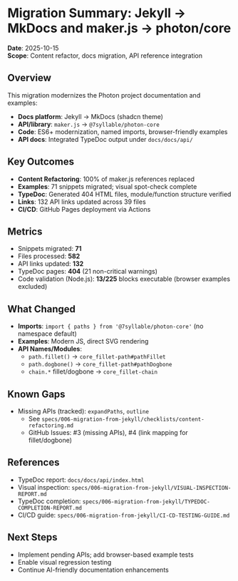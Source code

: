 # Migration Summary: Jekyll → MkDocs and maker.js → photon/core

**Date**: 2025-10-15  
**Scope**: Content refactor, docs migration, API reference integration

## Overview

This migration modernizes the Photon project documentation and examples:

- **Docs platform**: Jekyll → MkDocs (shadcn theme)
- **API/library**: `maker.js` → `@7syllable/photon-core`
- **Code**: ES6+ modernization, named imports, browser-friendly examples
- **API docs**: Integrated TypeDoc output under `docs/docs/api/`

## Key Outcomes

- **Content Refactoring**: 100% of maker.js references replaced
- **Examples**: 71 snippets migrated; visual spot-check complete
- **TypeDoc**: Generated 404 HTML files, module/function structure verified
- **Links**: 132 API links updated across 39 files
- **CI/CD**: GitHub Pages deployment via Actions

## Metrics

- Snippets migrated: **71**
- Files processed: **582**
- API links updated: **132**
- TypeDoc pages: **404** (21 non-critical warnings)
- Code validation (Node.js): **13/225** blocks executable (browser examples excluded)

## What Changed

- **Imports**: `import { paths } from '@7syllable/photon-core'` (no namespace default)
- **Examples**: Modern JS, direct SVG rendering
- **API Names/Modules**:
  - `path.fillet()` → `core_fillet-path#pathFillet`
  - `path.dogbone()` → `core_fillet-path#pathDogbone`
  - `chain.*` fillet/dogbone → `core_fillet-chain`

## Known Gaps

- Missing APIs (tracked): `expandPaths`, `outline`  
  - See `specs/006-migration-from-jekyll/checklists/content-refactoring.md`
  - GitHub Issues: #3 (missing APIs), #4 (link mapping for fillet/dogbone)

## References

- TypeDoc report: `docs/docs/api/index.html`  
- Visual inspection: `specs/006-migration-from-jekyll/VISUAL-INSPECTION-REPORT.md`  
- TypeDoc completion: `specs/006-migration-from-jekyll/TYPEDOC-COMPLETION-REPORT.md`  
- CI/CD guide: `specs/006-migration-from-jekyll/CI-CD-TESTING-GUIDE.md`

## Next Steps

- Implement pending APIs; add browser-based example tests
- Enable visual regression testing
- Continue AI-friendly documentation enhancements

